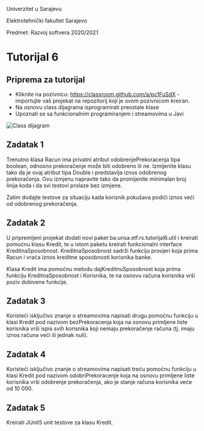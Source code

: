 Univerzitet u Sarajevu

Elektrotehnički fakultet Sarajevo

Predmet: Razvoj softvera 2020/2021

# Tutorijal 6
## Priprema za tutorijal
* Kliknite na pozivnicu: https://classroom.github.com/a/pc1FuSdX - importujte vaš projekat na repozitorij koji je ovom pozivnicom kreiran.
* Na osnovu class dijagrama isprogramirati preostale klase
* Upoznati se sa funkcionalnim programiranjem i streamovima u Javi

![Class dijagram](/class_dijagram.jpg?raw=true "Class dijagram")

## Zadatak 1
Trenutno klasa Racun ima privatni atribut odobrenjePrekoracenja tipa boolean, odnosno prekoračenje može biti odobreno ili ne. Izmijenite klasu tako da je ovaj atribut tipa Double i predstavlja iznos odobrenog prekoračenja. Ovu izmjenu napravite tako da promijenite minimalan broj linija koda i da svi testovi prolaze bez izmjene.

Zatim dodajte testove za situaciju kada korisnik pokušava podići iznos veći od odobrenog prekoračenja.

## Zadatak 2
U pripremljeni projekat dodati novi paket ba.unsa.etf.rs.tutorijal6.util i kreirati pomoćnu klasu Kredit, te u istom paketu kreirati funkcionalni interface KreditnaSposobnost.
KreditnaSposobnost sadrži funkciju provjeri koja prima Racun i vraća iznos kreditne sposobnosti korisnika banke.

Klasa Kredit ima pomoćnu metodu dajKreditnuSposobnost koja prima funkciju KreditnaSposobnost i Korisnika, te na osnovu računa korisnika vrši poziv dobivene funkcije.
## Zadatak 3
Koristeći isključivo znanje o streamovima napisati drugu pomoćnu funkciju u klasi Kredit pod nazivom bezPrekoracenja koja na osnovu primljene liste korisnika vrši ispis svih korisnika koji nemaju prekoračenje računa (tj. imaju iznos računa veći ili jednak nuli).
## Zadatak 4

Koristeći isključivo znanje o streamovima napisati treću pomoćnu funkciju u klasi Kredit pod nazivom odobriPrekoracenje koja na osnovu primljene liste korisnika vrši odobrenje prekoračenja, ako je stanje računa korisnika veće od 10 000.
## Zadatak 5
Kreirati JUnit5 unit testove za klasu Kredit. 
